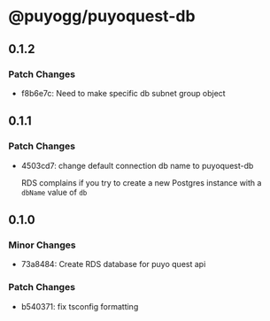 # @puyogg/puyoquest-db

## 0.1.2

### Patch Changes

- f8b6e7c: Need to make specific db subnet group object

## 0.1.1

### Patch Changes

- 4503cd7: change default connection db name to puyoquest-db

  RDS complains if you try to create a new Postgres instance with a `dbName` value of `db`

## 0.1.0

### Minor Changes

- 73a8484: Create RDS database for puyo quest api

### Patch Changes

- b540371: fix tsconfig formatting
